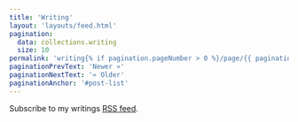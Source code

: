 ```yaml
---
title: 'Writing'
layout: 'layouts/feed.html'
pagination:
  data: collections.writing
  size: 10
permalink: 'writing{% if pagination.pageNumber > 0 %}/page/{{ pagination.pageNumber }}{% endif %}/index.html'
paginationPrevText: 'Newer »'
paginationNextText: '« Older'
paginationAnchor: '#post-list'
---
```


Subscribe to my writings [RSS feed](/writing/feed.xml).
